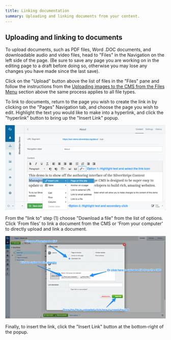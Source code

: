 ```yaml
---
title: Linking documentation
summary: Uploading and linking documents from your content.
---
```


## Uploading and linking to documents

To upload documents, such as PDF files, Word .DOC documents, and downloadable audio and video files, head to "Files" in the Navigation on the left side of the page. (Be sure to save any page you are working on in the editing page to a draft before doing so, otherwise you may lose any changes you have made since the last save).

Click on the "Upload" button above the list of files in the "Files" pane and follow the instructions from the [Uploading images to the CMS from the Files Menu](images_and_documents/) section above the same process applies to all file types.

To link to documents, return to the page you wish to create the link in by clicking on the "Pages" Navigation tab, and choose the page you wish to edit. Highlight the text you would like to make into a hyperlink, and click the "hyperlink" button to bring up the "Insert Link" popup.

![Insert link to file](../../_images/insert-link-file.png)

From the "link to" step (1) choose "Download a file" from the list of options. Click 'From files' to link a document from the CMS or 'From your computer' to directly upload and link a document.

![Link popup](../../_images/link-popup.png)

Finally, to insert the link, click the "Insert Link" button at the bottom-right of the popup.
